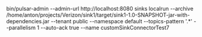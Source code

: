 


bin/pulsar-admin --admin-url http://localhost:8080   sinks localrun --archive /home/anton/projects/Verizon/sink1/target/sink1-1.0-SNAPSHOT-jar-with-dependencies.jar   --tenant public --namespace default    --topics-pattern '.*'   --parallelism 1 --auto-ack true --name customSinkConnectorTest7
